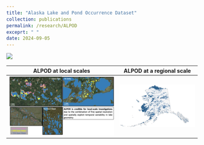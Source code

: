 ```yaml
---
title: "Alaska Lake and Pond Occurrence Dataset"
collection: publications
permalink: /research/ALPOD
exceprt: " "
date: 2024-09-05
---
```


<img src='/images/Figure1_cropped.jpg'> 

ALPOD at local scales      |  ALPOD at a regional scale
:-------------------------:|:-------------------------:
<img src='/images/Lake Dataset visuals-2.jpg'>  |  <img src='/images/Lake Dataset visuals-1.jpg' width='400'>
